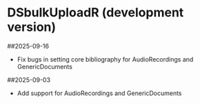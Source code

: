 # DSbulkUploadR (development version)

##2025-09-16
  * Fix bugs in setting core bibliography for AudioRecordings and GenericDocuments
  
##2025-09-03
  * Add support for AudioRecordings and GenericDocuments
